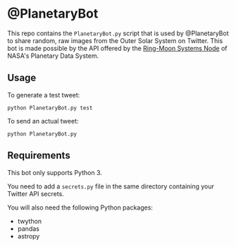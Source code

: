 # @PlanetaryBot

This repo contains the `PlanetaryBot.py` script that is used
by @PlanetaryBot to share random, raw images from the Outer Solar System on Twitter.
This bot is made possible by the API offered by the [Ring-Moon Systems Node](http://pds-rings.seti.org/)
of NASA's Planetary Data System.

## Usage

To generate a test tweet:
```
python PlanetaryBot.py test
```

To send an actual tweet:
```
python PlanetaryBot.py
```


## Requirements

This bot only supports Python 3.

You need to add a `secrets.py` file in the same directory containing your
Twitter API secrets.

You will also need the following Python packages:

* twython
* pandas
* astropy

